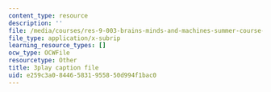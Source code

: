 ```yaml
---
content_type: resource
description: ''
file: /media/courses/res-9-003-brains-minds-and-machines-summer-course-summer-2015/e259c3a084465831955850d994f1bac0_qTVDxXBK5A.vtt
file_type: application/x-subrip
learning_resource_types: []
ocw_type: OCWFile
resourcetype: Other
title: 3play caption file
uid: e259c3a0-8446-5831-9558-50d994f1bac0
---
```


